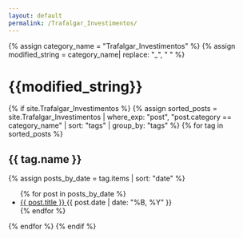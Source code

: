 ```yaml
---
layout: default
permalink: /Trafalgar_Investimentos/
---
```


{% assign category_name = "Trafalgar_Investimentos" %}
{% assign modified_string = category_name| replace: "_", " " %}
<h1>{{modified_string}}</h1>
{% if site.Trafalgar_Investimentos %}
{% assign sorted_posts = site.Trafalgar_Investimentos | where_exp: "post", "post.category == category_name" | sort: "tags" | group_by: "tags" %}
{% for tag in sorted_posts %}
<h2>{{ tag.name }}</h2>
{% assign posts_by_date = tag.items | sort: "date" %}
<ul>
{% for post in posts_by_date %}
<li><a href="{{ post.url | relative_url }}">{{ post.title }} </a><span>{{ post.date | date: "%B, %Y" }}</span></li>
{% endfor %}
</ul>
{% endfor %}
{% endif %}
